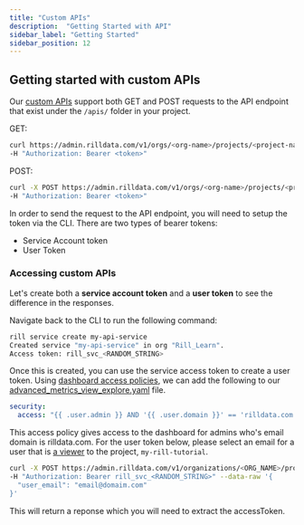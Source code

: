 ```yaml
---
title: "Custom APIs"
description:  "Getting Started with API"
sidebar_label: "Getting Started"
sidebar_position: 12
---
```


## Getting started with custom APIs

Our [custom APIs](https://docs.rilldata.com/integrate/custom-api#accessing-custom-apis) support both GET and POST requests to the API endpoint that exist under the `/apis/` folder in your project.

GET:
```bash
curl https://admin.rilldata.com/v1/orgs/<org-name>/projects/<project-name>/runtime/api/<api-name>[?query-args] \
-H "Authorization: Bearer <token>"
```

POST:
```bash
curl -X POST https://admin.rilldata.com/v1/orgs/<org-name>/projects/<project-name>/runtime/api/<api-name>[?query-args] \
-H "Authorization: Bearer <token>"
```

In order to send the request to the API endpoint, you will need to setup the token via the CLI. There are two types of bearer tokens:

- Service Account token
- User Token


### Accessing custom APIs
Let's create both a **service account token** and a **user token** to see the difference in the responses.

Navigate back to the CLI to run the following command:
```bash
rill service create my-api-service
Created service "my-api-service" in org "Rill_Learn".
Access token: rill_svc_<RANDOM_STRING>
```

Once this is created, you can use the service access token to create a user token. Using [dashboard access policies](https://docs.rilldata.com/manage/security), we can add the following to our [advanced_metrics_view_explore.yaml](https://docs.rilldata.com/tutorials/advanced_developer/advanced-dashboard.md) file.
```yaml
security:
  access: "{{ .user.admin }} AND '{{ .user.domain }}' == 'rilldata.com'"
  ```

This access policy gives access to the dashboard for admins who's email domain is rilldata.com. For the user token below, please select an email for a user that is [a viewer](https://docs.rilldata.com/tutorials/administration/user-management) to the project, `my-rill-tutorial`.

```bash
curl -X POST https://admin.rilldata.com/v1/organizations/<ORG_NAME>/projects/<PROJECT_NAME>/credentials \
-H "Authorization: Bearer rill_svc_<RANDOM_STRING>" --data-raw '{
  "user_email": "email@domaim.com"
}'
```

This will return a reponse which you will need to extract the accessToken.

